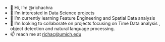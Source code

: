- 👋 Hi, I’m @richachra
- 👀 I’m interested in Data Science projects 
- 🌱 I’m currently learning Feature Engineering and Spatial Data analysis
- 💞️ I’m looking to collaborate on projects focusing on Time Data analysis , object detection and  natural language processing.
- 📫 reach me at richac@umich.edu


